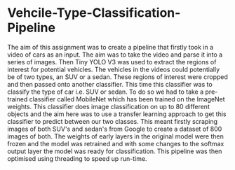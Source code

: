 # Vehcile-Type-Classification-Pipeline
The aim of this assignment was to create a pipeline that firstly took in a video of cars as an input. The aim was to take the video and parse it into a series of images. Then Tiny YOLO V3 was used to extract the regions of interest for potential vehicles. The vehicles in the videos could potentially be of two types, an SUV or a sedan. These regions of interest were cropped and then passed onto another classifier. This time this classifier was to classify the type of car i.e. SUV or sedan. To do so we had to take a pre-trained classifier called MobileNet which has been trained on the ImageNet weights. This classifier does image classification on up to 80 different objects and the aim here was to use a transfer learning approach to get this classifier to predict between our two classes. This meant firstly scraping images of both SUV's and sedan's from Google to create a dataset of 800 images of both. The weights of early layers in the original model were then frozen and the model was retrained and with some changes to the softmax output layer the model was ready for classification. This pipeline was then optimised using threading to speed up run-time.
